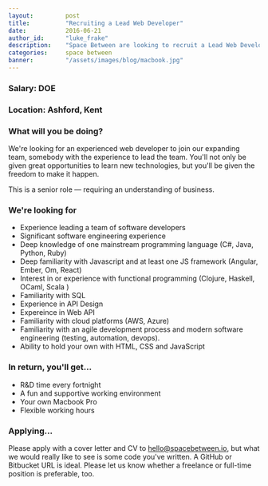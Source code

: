 ```yaml
---
layout:         post
title:          "Recruiting a Lead Web Developer"
date:           2016-06-21
author_id:      "luke_frake"
description:    "Space Between are looking to recruit a Lead Web Developer"
categories:     space between
banner:         "/assets/images/blog/macbook.jpg"
---
```


### Salary: DOE

### Location: Ashford, Kent

### What will you be doing?

We're looking for an experienced web developer to join our expanding team, somebody with the experience to lead the team. You'll not only be given great opportunities to learn new technologies, but you'll be given the freedom to make it happen.

This is a senior role — requiring an understanding of business.

### We're looking for
* Experience leading a team of software developers
* Significant software engineering experience
* Deep knowledge of one mainstream programming language (C#, Java, Python, Ruby)
* Deep familiarity with Javascript and at least one JS framework (Angular, Ember, Om, React)
* Interest in or experience with functional programming (Clojure, Haskell, OCaml, Scala )
* Familiarity with SQL
* Experience in API Design
* Expereince in Web API
* Familiarity with cloud platforms (AWS, Azure)
* Familiarity with an agile development process and modern software engineering (testing, automation, devops).
* Ability to hold your own with HTML, CSS and JavaScript

### In return, you'll get...
* R&D time every fortnight
* A fun and supportive working environment
* Your own Macbook Pro
* Flexible working hours

### Applying...
Please apply with a cover letter and CV to <a href="mailto:hello@spacebetween.io">hello@spacebetween.io</a>, but what we would really like to see is some code you've written. A GitHub or Bitbucket URL is ideal. Please let us know whether a freelance or full-time position is preferable, too. 